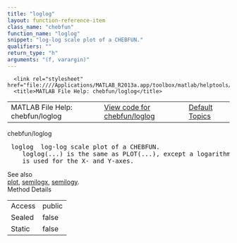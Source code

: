 ```yaml
---
title: "loglog"
layout: function-reference-item
class_name: "chebfun"
function_name: "loglog"
snippet: "log-log scale plot of a CHEBFUN."
qualifiers: ""
return_type: "h"
arguments: "(f, varargin)"
---
```


<html>
   <head>
      <meta http-equiv="Content-Type" content="text/html; charset=utf-8">
   
      <link rel="stylesheet" href="file:////Applications/MATLAB_R2013a.app/toolbox/matlab/helptools/private/helpwin.css">
      <title>MATLAB File Help: chebfun/loglog</title>
   </head>
   <body>
      <!--Single-page help-->
      <table border="0" cellspacing="0" width="100%">
         <tr class="subheader">
            <td class="headertitle">MATLAB File Help: chebfun/loglog</td>
            <td class="subheader-left"><a href="matlab:edit chebfun/loglog">View code for chebfun/loglog</a></td>
            <td class="subheader-right"><a href="matlab:helpwin">Default Topics</a></td>
         </tr>
      </table>
      <div class="title">chebfun/loglog</div>
      <div class="helptext"><pre><!--helptext --> <span class="helptopic">loglog</span>  log-log scale plot of a CHEBFUN.
    <span class="helptopic">loglog</span>(...) is the same as PLOT(...), except a logarithmic (base 10) scale
    is used for the X- and Y-axes.</pre></div><!--after help --><!--seeAlso--><div class="footerlinktitle">See also</div><div class="footerlink"> <a href="matlab:helpwin chebfun/plot">plot</a>, <a href="matlab:helpwin chebfun/semilogx">semilogx</a>, <a href="matlab:helpwin chebfun/semilogy">semilogy</a>.
</div>
      <!--Method-->
      <div class="sectiontitle">Method Details</div>
      <table class="class-details">
         <tr>
            <td class="class-detail-label">Access</td>
            <td>public</td>
         </tr>
         <tr>
            <td class="class-detail-label">Sealed</td>
            <td>false</td>
         </tr>
         <tr>
            <td class="class-detail-label">Static</td>
            <td>false</td>
         </tr>
      </table>
   </body>
</html>
